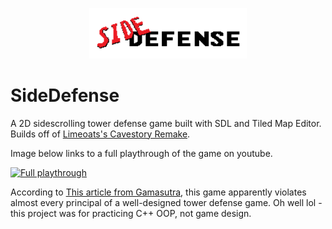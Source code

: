 <p align="center">
  <a>
    <img src="content/sprites/titleCard.png" width="50%" height="50%">
  </a>
</p>

# SideDefense

A 2D sidescrolling tower defense game built with SDL and Tiled Map Editor. Builds off of [Limeoats's Cavestory Remake](https://github.com/Limeoats/cavestory-development).

Image below links to a full playthrough of the game on youtube.

[![Full playthrough](http://img.youtube.com/vi/9saWfusLTLE/0.jpg)](http://www.youtube.com/watch?v=9saWfusLTLE)  

According to [This article from Gamasutra](https://www.gamasutra.com/blogs/LarsDoucet/20140923/226261/Optimizing_Tower_Defense_for_FOCUS_and_THINKING__Defenders_Quest.php), this game apparently violates almost every principal of a well-designed tower defense game. Oh well lol - this project was for practicing C++ OOP, not game design. 
